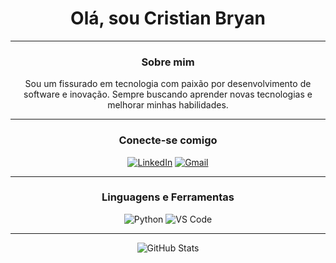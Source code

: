 <h1 align="center">Olá, sou Cristian Bryan</h1>


---

<h3 align="center">Sobre mim</h3>

<p align="center">
  Sou um fissurado em tecnologia com paixão por desenvolvimento de software e inovação. Sempre buscando aprender novas tecnologias e melhorar minhas habilidades.
</p>

---

<h3 align="center">Conecte-se comigo</h3>

<p align="center">
  <a href="https://www.linkedin.com/in/cristian-bryan-605961300/"><img src="https://img.shields.io/badge/-LinkedIn-0A66C2?style=flat-square&logo=linkedin&logoColor=white" alt="LinkedIn" /></a>
  <a href="mailto:cristianbryanmaciel@gmail.com"><img src="https://img.shields.io/badge/-Gmail-D14836?style=flat-square&logo=gmail&logoColor=white" alt="Gmail" /></a>
</p>

---

<h3 align="center">Linguagens e Ferramentas</h3>

<p align="center">
  <img src="https://img.shields.io/badge/-Python-3776AB?style=flat-square&logo=python&logoColor=white" alt="Python" />
  <img src="https://img.shields.io/badge/-VS%20Code-007ACC?style=flat-square&logo=visual-studio-code&logoColor=white" alt="VS Code" />
</p>

---

<p align="center">
  <img src="https://github-readme-stats.vercel.app/api?username=Cristian-Bryan&show_icons=true&theme=dark" alt="GitHub Stats" />
</p>
